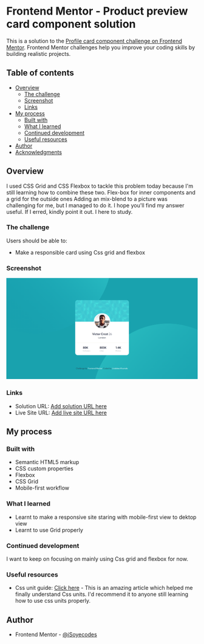 # Frontend Mentor - Product preview card component solution

This is a solution to the [Profile card component challenge on Frontend Mentor](https://www.frontendmentor.io/challenges/profile-card-component-cfArpWshJ). Frontend Mentor challenges help you improve your coding skills by building realistic projects. 

## Table of contents

- [Overview](#Overview)
  - [The challenge](#Profile-card-component)
  - [Screenshot](#screenshot)
  - [Links](#links)
- [My process](#my-process)
  - [Built with](#html-css-only)
  - [What I learned](#what-i-learned)
  - [Continued development](#continued-development)
  - [Useful resources](#Css-grid-guid/Flexbox-guide)
- [Author](#iSoyecodes)
- [Acknowledgments](#acknowledgments)

## Overview
I used CSS Grid and CSS Flexbox to tackle this problem today because I'm still learning how to combine these two. Flex-box for inner components and a grid for the outside ones Adding an mix-blend to a picture was challenging for me, but I managed to do it. I hope you'll find my answer useful. If I erred, kindly point it out. I here to study.

### The challenge

Users should be able to:

- Make a responsible card using Css grid and flexbox

### Screenshot

![](./design/127.0.0.1_5500_index.html.png)

### Links

- Solution URL: [Add solution URL here](https://your-solution-url.com)
- Live Site URL: [Add live site URL here](https://isoyecodes.github.io/Stats-preview-card-component-Challange/)

## My process

### Built with

- Semantic HTML5 markup
- CSS custom properties
- Flexbox
- CSS Grid
- Mobile-first workflow

### What I learned

- Learnt to make a responsive site staring with mobile-first view to dektop view
- Learnt to use Grid properly


### Continued development

I want to keep on focusing on mainly using Css grid and flexbox for now.

### Useful resources

- Css unit guide: [Click here](https://developer.mozilla.org/en-US/docs/Learn/CSS/Building_blocks/Values_and_units) - This is an amazing article which helped me finally understand Css units. I'd recommend it to anyone still learning how to use css units properly.

## Author

- Frontend Mentor - [@iSoyecodes](https://www.frontendmentor.io/profile/iSoyecodes)


